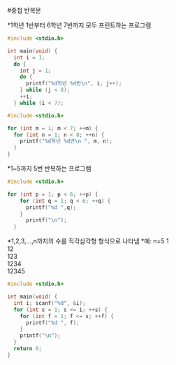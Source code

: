 #중첩 반복문

*1학년 1반부터 6학년 7반까지 모두 프린트하는 프로그램
```c
#include <stdio.h>

int main(void) {
  int i = 1;
  do {
    int j = 1;
    do {
      printf("%d학년 %d반\n", i, j++);
    } while (j < 8);
    ++i;
  } while (i < 7);
  ```
  ```c
#include <stdio.h>

 for (int m = 1; m < 7; ++m) {
    for (int n = 1; n < 8; ++n) {
      printf("%d학년 %d반\n ", m, n);
    }
  }
```
*1~5까지 5번 반복하는 프로그램
```c
#include <stdio.h>

for (int p = 1; p < 6; ++p) {
    for (int q = 1; q < 6; ++q) {
      printf("%d ",q);
    }
      printf("\n");
  }
```
*1,2,3,...,n까지의 수를 직각삼각형 형식으로 나타냄
*예: n=5
1  
12  
123  
1234  
12345  
```c
#include <stdio.h>

int main(void) {
  int i; scanf("%d", &i);
  for (int s = 1; s <= i; ++s) {
    for (int f = 1; f <= s; ++f) {
      printf("%d ", f);
    }
    printf("\n");
  }
  return 0;
}
```
